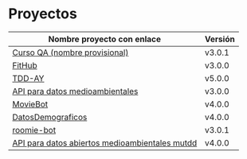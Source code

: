 # Proyectos

| Nombre proyecto con enlace                                                         | Versión |
|------------------------------------------------------------------------------------|---------|
| [Curso QA (nombre provisional)](https://github.com/testing-kakapos/curso-QA)       | v3.0.1  |
| [FitHub](https://github.com/fitplusplus/fithub)                                    | v3.0.0  |
| [TDD-AY](https://github.com/TDD-AY/TDD-Project)                                    | v5.0.0  |
| [API para datos medioambientales](https://github.com/tdd-JSP/TDD-curso)            | v3.0.0  |
| [MovieBot](https://github.com/tdd-IgnasiYManu/MovieBot)                            | v4.0.0  |
| [DatosDemograficos](https://github.com/tdd-organization-afp/DatosDemograficos)     | v4.0.0  |
| [roomie-bot](https://github.com/dipzza/roomie-bot)                                 | v3.0.1  |
| [API para datos abiertos medioambientales mutdd](https://github.com/muetsii/mutdd) | v4.0.0  |
